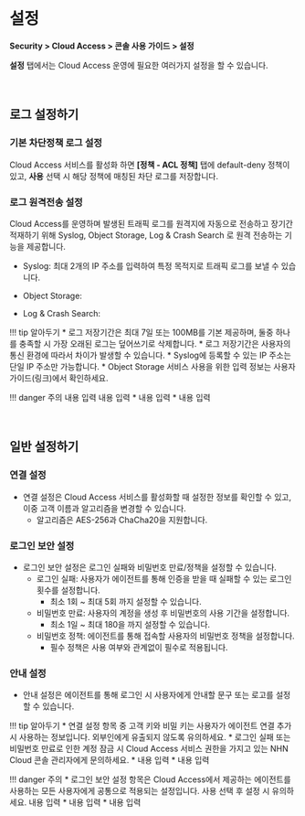 # 설정

**Security > Cloud Access > 콘솔 사용 가이드 > 설정**

**설정** 탭에서는 Cloud Access 운영에 필요한 여러가지 설정을 할 수 있습니다.

<br>

## 로그 설정하기

### 기본 차단정책 로그 설정

Cloud Access 서비스를 활성화 하면 **[정책 - ACL 정책]** 탭에 default-deny 정책이 있고, **사용** 선택 시 해당 정책에 매칭된 차단 로그를 저장합니다.

### 로그 원격전송 설정

Cloud Access를 운영하며 발생된 트래픽 로그를 원격지에 자동으로 전송하고 장기간 적재하기 위해 Syslog, Object Storage, Log & Crash Search 로 원격 전송하는 기능을 제공합니다.

* Syslog: 최대 2개의 IP 주소를 입력하여 특정 목적지로 트래픽 로그를 보낼 수 있습니다.

* Object Storage: 

* Log & Crash Search: 

!!! tip 알아두기
    * 로그 저장기간은 최대 7일 또는 100MB를 기본 제공하며, 둘중 하나를 충족할 시 가장 오래된 로그는 덮어쓰기로 삭제합니다.
        * 로그 저장기간은 사용자의 통신 환경에 따라서 차이가 발생할 수 있습니다.
    * Syslog에 등록할 수 있는 IP 주소는 단일 IP 주소만 가능합니다. 
    * Object Storage 서비스 사용을 위한 입력 정보는 사용자 가이드(링크)에서 확인하세요.

!!! danger 주의
    내용 입력
    내용 입력
    * 내용 입력
    * 내용 입력

<br>

## 일반 설정하기

### 연결 설정

* 연결 설정은 Cloud Access 서비스를 활성화할 때 설정한 정보를 확인할 수 있고, 이중 고객 이름과 알고리즘을 변경할 수 있습니다.
    * 알고리즘은 AES-256과 ChaCha20을 지원합니다.

### 로그인 보안 설정

* 로그인 보안 설정은 로그인 실패와 비밀번호 만료/정책을 설정할 수 있습니다.
    * 로그인 실패: 사용자가 에이전트를 통해 인증을 받을 때 실패할 수 있는 로그인 횟수를 설정합니다. 
        * 최소 1회 ~ 최대 5회 까지 설정할 수 있습니다.
    * 비밀번호 만료: 사용자의 계정을 생성 후 비밀번호의 사용 기간을 설정합니다.
        * 최소 1일 ~ 최대 180을 까지 설정할 수 있습니다.
    * 비밀번호 정책: 에이전트를 통해 접속할 사용자의 비밀번호 정책을 설정합니다.
        * 필수 정책은 사용 여부와 관계없이 필수로 적용됩니다. 

### 안내 설정

* 안내 설정은 에이전트를 통해 로그인 시 사용자에게 안내할 문구 또는 로고를 설정할 수 있습니다.


!!! tip 알아두기
    * 연결 설정 항목 중 고객 키와 비밀 키는 사용자가 에이전트 연결 추가 시 사용하는 정보입니다. 외부인에게 유출되지 않도록 유의하세요.
    * 로그인 실패 또는 비밀번호 만료로 인한 계정 잠금 시 Cloud Access 서비스 권한을 가지고 있는 NHN Cloud 콘솔 관리자에게 문의하세요.
    * 내용 입력
    * 내용 입력

!!! danger 주의
    * 로그인 보안 설정 항목은 Cloud Access에서 제공하는 에이전트를 사용하는 모든 사용자에게 공통으로 적용되는 설정입니다. 사용 선택 후 설정 시 유의하세요.
    내용 입력
    * 내용 입력
    * 내용 입력

